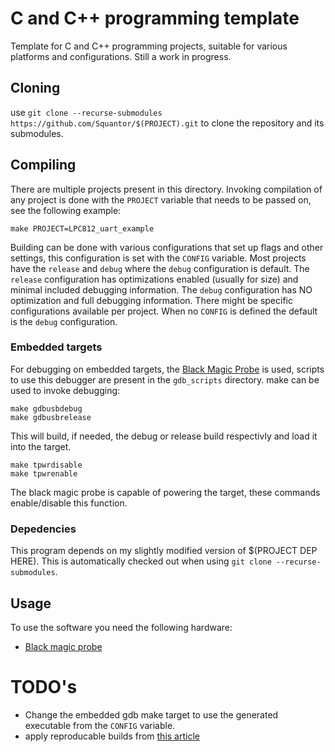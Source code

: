 # C and C++ programming template
Template for C and C++ programming projects, suitable for various platforms and configurations. Still a work in progress.
## Cloning
use ```git clone --recurse-submodules https://github.com/Squantor/$(PROJECT).git``` to clone the repository and its submodules.
## Compiling
There are multiple projects present in this directory. Invoking compilation of any project is done with the ```PROJECT``` variable that needs to be passed on, see the following example:
```
make PROJECT=LPC812_uart_example
```
Building can be done with various configurations that set up flags and other settings, this configuration is set with the ```CONFIG``` variable. Most projects have the ```release``` and ```debug``` where the ```debug``` configuration is default.
The ```release``` configuration has optimizations enabled (usually for size) and minimal included debugging information. The ```debug``` configuration has NO optimization and full debugging information. There might be specific configurations available per project. When no ```CONFIG``` is defined the default is the ```debug``` configuration.
### Embedded targets
For debugging on embedded targets, the [Black Magic Probe](https://github.com/blacksphere/blackmagic/wiki) is used, scripts to use this debugger are present in the ```gdb_scripts``` directory. make can be used to invoke debugging:
```
make gdbusbdebug
make gdbusbrelease
```
This will build, if needed, the debug or release build respectivly and load it into the target.
```
make tpwrdisable
make tpwrenable
```
The black magic probe is capable of powering the target, these commands enable/disable this function.
### Depedencies
This program depends on my slightly modified version of $(PROJECT DEP HERE). This is automatically checked out when using ```git clone --recurse-submodules```.
## Usage
To use the software you need the following hardware:
* [Black magic probe](https://github.com/blacksphere/blackmagic)
# TODO's
* Change the embedded gdb make target to use the generated executable from the ```CONFIG``` variable.
* apply reproducable builds from [this article](https://interrupt.memfault.com/blog/reproducible-firmware-builds#making-a-build-reproducible)

